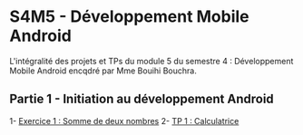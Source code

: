 # S4M5 - Développement Mobile Android
L'intégralité des projets et TPs du module 5 du semestre 4 : Développement Mobile Android encqdré par Mme Bouihi Bouchra.

## Partie 1 - Initiation au développement Android
1- [Exercice 1 : Somme de deux nombres](https://github.com/no-aya/dev-mobile/tree/main/Exercice01-SommeDeuxNombres/myCalculator)
2- [TP 1 : Calculatrice](https://github.com/no-aya/dev-mobile/tree/main/TP01-Calcularice/Calculatrice/decimalCalculator)

